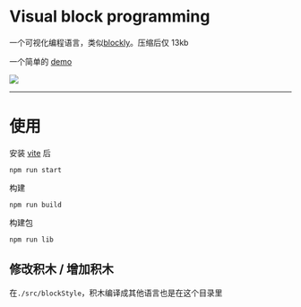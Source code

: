 # Visual block programming


一个可视化编程语言，类似[blockly](https://github.com/google/blockly)。压缩后仅 13kb

一个简单的 [demo](https://nightscratch.github.io/Visual-block-programming/)

![](https://t.gmit.vip/2023/02/04/palz5z.png)

----

# 使用

安装 [vite](https://vitejs.cn/) 后

```
npm run start
```

构建
```
npm run build
```
 
构建包
```
npm run lib
```

 ## 修改积木 / 增加积木

 在`./src/blockStyle`，积木编译成其他语言也是在这个目录里
